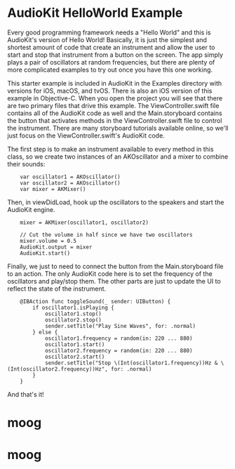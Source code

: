 # AudioKit HelloWorld Example

Every good programming framework needs a "Hello World" and this is AudioKit's version of Hello World!  Basically, it is just the simplest and shortest amount of code that create an instrument and allow the user to start and stop that instrument from a button on the screen.  The app simply plays a pair of oscillators at random frequencies, but there are plenty of more complicated examples to try out once you have this one working.


This starter example is included in AudioKit in the Examples directory with versions for iOS, macOS, and tvOS.  There is also an iOS version of this example in Objective-C.  When you open the project you will see that there are two primary files that drive this example.  The ViewController.swift file contains all of the AudioKit code as well and the Main.storyboard contains the button that activates methods in the ViewController.swift file to control the instrument.   There are many storyboard tutorials available online, so we'll just focus on the ViewController.swift's AudioKit code.

The first step is to make an instrument available to every method in this class, so we create two instances of an AKOscillator and a mixer to combine their sounds:

```
    var oscillator1 = AKOscillator()
    var oscillator2 = AKOscillator()
    var mixer = AKMixer()   
```

Then, in viewDidLoad, hook up the oscillators to the speakers and start the AudioKit engine.

```
    mixer = AKMixer(oscillator1, oscillator2)

    // Cut the volume in half since we have two oscillators
    mixer.volume = 0.5
    AudioKit.output = mixer
    AudioKit.start()
```

Finally, we just to need to connect the button from the Main.storyboard file to an action.  The only AudioKit code here is to set the frequency of the oscillators and play/stop them.  The other parts are just to update the UI to reflect the state of the instrument.

```
    @IBAction func toggleSound(_ sender: UIButton) {
        if oscillator1.isPlaying {
            oscillator1.stop()
            oscillator2.stop()
            sender.setTitle("Play Sine Waves", for: .normal)
        } else {
            oscillator1.frequency = random(in: 220 ... 880)
            oscillator1.start()
            oscillator2.frequency = random(in: 220 ... 880)
            oscillator2.start()
            sender.setTitle("Stop \(Int(oscillator1.frequency))Hz & \(Int(oscillator2.frequency))Hz", for: .normal)
        }
    }
```

And that's it!

# moog
# moog
